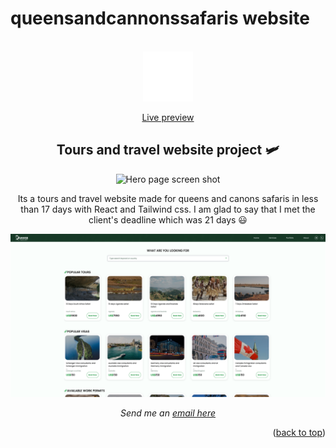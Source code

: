 # queensandcannonssafaris website

<div id="top"></div>

<br />
<div align="center">
  <a href="mailto:xapisofficial@gmail.com">
    <img src="images/logo-full.svg" alt="Logo" width="80" height="80"/>
  </a>

<a href="https://queensandcanonsafaris.com">Live preview</a>


## Tours and travel website project 🛩️

![Hero page screen shot](images/hero.png)

Its a tours and travel website made for queens and canons safaris in less than 17 days with React and Tailwind css. I am glad to say that I met the client's deadline which was 21 days 😃

![Cards display](images/items.png)

_Send me an [email here](mailto:xapisofficial@gmail.com)_

<p align="right">(<a href="#top">back to top</a>)</p>
